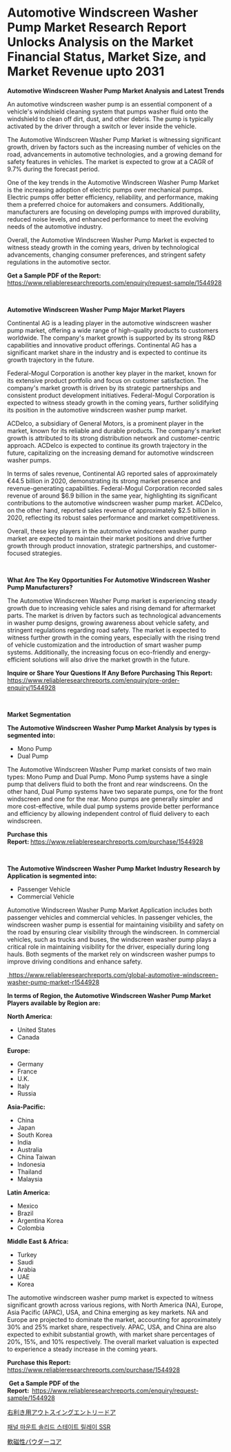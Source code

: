 <p><h1>Automotive Windscreen Washer Pump Market Research Report Unlocks Analysis on the Market Financial Status, Market Size, and Market Revenue upto 2031</h1></p><p><strong>Automotive Windscreen Washer Pump Market Analysis and Latest Trends</strong></p>
<p><p>An automotive windscreen washer pump is an essential component of a vehicle's windshield cleaning system that pumps washer fluid onto the windshield to clean off dirt, dust, and other debris. The pump is typically activated by the driver through a switch or lever inside the vehicle.</p><p>The Automotive Windscreen Washer Pump Market is witnessing significant growth, driven by factors such as the increasing number of vehicles on the road, advancements in automotive technologies, and a growing demand for safety features in vehicles. The market is expected to grow at a CAGR of 9.7% during the forecast period.</p><p>One of the key trends in the Automotive Windscreen Washer Pump Market is the increasing adoption of electric pumps over mechanical pumps. Electric pumps offer better efficiency, reliability, and performance, making them a preferred choice for automakers and consumers. Additionally, manufacturers are focusing on developing pumps with improved durability, reduced noise levels, and enhanced performance to meet the evolving needs of the automotive industry.</p><p>Overall, the Automotive Windscreen Washer Pump Market is expected to witness steady growth in the coming years, driven by technological advancements, changing consumer preferences, and stringent safety regulations in the automotive sector.</p></p>
<p><strong>Get a Sample PDF of the Report:&nbsp;</strong> <a href="https://www.reliableresearchreports.com/enquiry/request-sample/1544928">https://www.reliableresearchreports.com/enquiry/request-sample/1544928</a></p>
<p>&nbsp;</p>
<p><strong>Automotive Windscreen Washer Pump Major Market Players</strong></p>
<p><p>Continental AG is a leading player in the automotive windscreen washer pump market, offering a wide range of high-quality products to customers worldwide. The company's market growth is supported by its strong R&D capabilities and innovative product offerings. Continental AG has a significant market share in the industry and is expected to continue its growth trajectory in the future.</p><p>Federal-Mogul Corporation is another key player in the market, known for its extensive product portfolio and focus on customer satisfaction. The company's market growth is driven by its strategic partnerships and consistent product development initiatives. Federal-Mogul Corporation is expected to witness steady growth in the coming years, further solidifying its position in the automotive windscreen washer pump market.</p><p>ACDelco, a subsidiary of General Motors, is a prominent player in the market, known for its reliable and durable products. The company's market growth is attributed to its strong distribution network and customer-centric approach. ACDelco is expected to continue its growth trajectory in the future, capitalizing on the increasing demand for automotive windscreen washer pumps.</p><p>In terms of sales revenue, Continental AG reported sales of approximately €44.5 billion in 2020, demonstrating its strong market presence and revenue-generating capabilities. Federal-Mogul Corporation recorded sales revenue of around $6.9 billion in the same year, highlighting its significant contributions to the automotive windscreen washer pump market. ACDelco, on the other hand, reported sales revenue of approximately $2.5 billion in 2020, reflecting its robust sales performance and market competitiveness.</p><p>Overall, these key players in the automotive windscreen washer pump market are expected to maintain their market positions and drive further growth through product innovation, strategic partnerships, and customer-focused strategies.</p></p>
<p>&nbsp;</p>
<p><strong>What Are The Key Opportunities For Automotive Windscreen Washer Pump Manufacturers?</strong></p>
<p><p>The Automotive Windscreen Washer Pump market is experiencing steady growth due to increasing vehicle sales and rising demand for aftermarket parts. The market is driven by factors such as technological advancements in washer pump designs, growing awareness about vehicle safety, and stringent regulations regarding road safety. The market is expected to witness further growth in the coming years, especially with the rising trend of vehicle customization and the introduction of smart washer pump systems. Additionally, the increasing focus on eco-friendly and energy-efficient solutions will also drive the market growth in the future.</p></p>
<p><strong>Inquire or Share Your Questions If Any Before Purchasing This Report:</strong> <a href="https://www.reliableresearchreports.com/enquiry/pre-order-enquiry/1544928">https://www.reliableresearchreports.com/enquiry/pre-order-enquiry/1544928</a></p>
<p>&nbsp;</p>
<p><strong>Market Segmentation</strong></p>
<p><strong>The Automotive Windscreen Washer Pump Market Analysis by types is segmented into:</strong></p>
<p><ul><li>Mono Pump</li><li>Dual Pump</li></ul></p>
<p><p>The Automotive Windscreen Washer Pump market consists of two main types: Mono Pump and Dual Pump. Mono Pump systems have a single pump that delivers fluid to both the front and rear windscreens. On the other hand, Dual Pump systems have two separate pumps, one for the front windscreen and one for the rear. Mono pumps are generally simpler and more cost-effective, while dual pump systems provide better performance and efficiency by allowing independent control of fluid delivery to each windscreen.</p></p>
<p><strong>Purchase this Report:&nbsp;</strong><a href="https://www.reliableresearchreports.com/purchase/1544928">https://www.reliableresearchreports.com/purchase/1544928</a></p>
<p>&nbsp;</p>
<p><strong>The Automotive Windscreen Washer Pump Market Industry Research by Application is segmented into:</strong></p>
<p><ul><li>Passenger Vehicle</li><li>Commercial Vehicle</li></ul></p>
<p><p>Automotive Windscreen Washer Pump Market Application includes both passenger vehicles and commercial vehicles. In passenger vehicles, the windscreen washer pump is essential for maintaining visibility and safety on the road by ensuring clear visibility through the windscreen. In commercial vehicles, such as trucks and buses, the windscreen washer pump plays a critical role in maintaining visibility for the driver, especially during long hauls. Both segments of the market rely on windscreen washer pumps to improve driving conditions and enhance safety.</p></p>
<p><a href="https://www.reliableresearchreports.com/global-automotive-windscreen-washer-pump-market-r1544928">&nbsp;https://www.reliableresearchreports.com/global-automotive-windscreen-washer-pump-market-r1544928</a></p>
<p><strong>In terms of Region, the Automotive Windscreen Washer Pump Market Players available by Region are:</strong></p>
<p>
    <p> <strong> North America: </strong>
        <ul>
            <li>United States</li>
            <li>Canada</li>
        </ul>
        </p> 
    <p> <strong> Europe: </strong>
        <ul>
            <li>Germany</li>
            <li>France</li>
            <li>U.K.</li>
            <li>Italy</li>
            <li>Russia</li>
        </ul>
        </p> 
    <p> <strong> Asia-Pacific: </strong>
        <ul>
            <li>China</li>
            <li>Japan</li>
            <li>South Korea</li>
            <li>India</li>
            <li>Australia</li>
            <li>China Taiwan</li>
            <li>Indonesia</li>
            <li>Thailand</li>
            <li>Malaysia</li>
        </ul>
        </p> 
    <p> <strong> Latin America: </strong>
        <ul>
            <li>Mexico</li>
            <li>Brazil</li>
            <li>Argentina Korea</li>
            <li>Colombia</li>
        </ul>
        </p> 
    <p> <strong> Middle East & Africa: </strong>
        <ul>
            <li>Turkey</li>
            <li>Saudi</li>
            <li>Arabia</li>
            <li>UAE</li>
            <li>Korea</li>
        </ul>
    </p>
    </p>
<p><p>The automotive windscreen washer pump market is expected to witness significant growth across various regions, with North America (NA), Europe, Asia Pacific (APAC), USA, and China emerging as key markets. NA and Europe are projected to dominate the market, accounting for approximately 30% and 25% market share, respectively. APAC, USA, and China are also expected to exhibit substantial growth, with market share percentages of 20%, 15%, and 10% respectively. The overall market valuation is expected to experience a steady increase in the coming years.</p></p>
<p><strong>Purchase this Report: </strong><a href="https://www.reliableresearchreports.com/purchase/1544928">https://www.reliableresearchreports.com/purchase/1544928</a></p>
<p>&nbsp;<strong>Get a Sample PDF of the Report:&nbsp;&nbsp;</strong><a href="https://www.reliableresearchreports.com/enquiry/request-sample/1544928">https://www.reliableresearchreports.com/enquiry/request-sample/1544928</a></p>
<p><strong></strong></p>
<p><p><a href="https://github.com/mreklxf44233/Market-Research-Report-List-2/blob/main/2246623127679.md">右利き用アウトスイングエントリードア</a></p><p><a href="https://medium.com/@sophieinleeds/%ED%8C%A8%EB%84%90-%EB%A7%88%EC%9A%B4%ED%8A%B8-%EC%86%94%EB%A6%AC%EB%93%9C-%EC%8A%A4%ED%85%8C%EC%9D%B4%ED%8A%B8-%EB%A6%B4%EB%A0%88%EC%9D%B4-ssr-%EC%8B%9C%EC%9E%A5-%EB%8F%99%ED%96%A5-%EB%B0%8F-%EB%B6%84%EC%84%9D-%EB%AF%B8%EB%9E%98-%EC%84%B1%EC%9E%A5%EC%9D%84-%EC%9C%84%ED%95%9C-%EA%B8%B0%ED%9A%8C%EC%99%80-%EB%8F%84%EC%A0%84-2024-2031-4ef73dfdc070">패널 마운트 솔리드 스테이트 릴레이 SSR</a></p><p><a href="https://medium.com/@frankfurter35566/%E3%82%B0%E3%83%AD%E3%83%BC%E3%83%90%E3%83%AB%E8%BB%9F%E7%A3%81%E6%80%A7%E7%B2%89%E6%9C%AB%E3%82%B3%E3%82%A2%E7%94%A3%E6%A5%AD-%E7%A8%AE%E9%A1%9E-%E3%82%A2%E3%83%97%E3%83%AA%E3%82%B1%E3%83%BC%E3%82%B7%E3%83%A7%E3%83%B3-%E5%B8%82%E5%A0%B4%E3%83%97%E3%83%AC%E3%83%BC%E3%83%A4%E3%83%BC-%E5%9C%B0%E5%9F%9F%E5%88%A5%E6%88%90%E9%95%B7%E5%88%86%E6%9E%90-%E3%81%8A%E3%82%88%E3%81%B3%E5%B0%86%E6%9D%A5%E3%81%AE%E3%82%B7%E3%83%8A%E3%83%AA%E3%82%AA-2024%E5%B9%B4-2031%E5%B9%B4-e679d2f3a5bf">軟磁性パウダーコア</a></p></p>